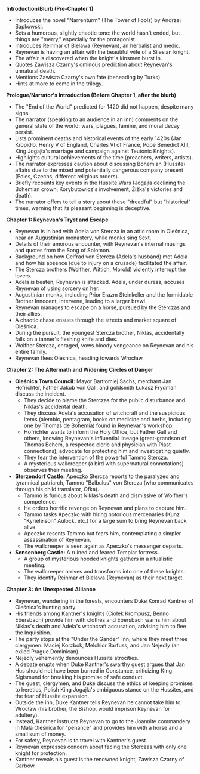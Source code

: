 **Introduction/Blurb (Pre-Chapter 1)**
*   Introduces the novel "Narrenturm" (The Tower of Fools) by Andrzej Sapkowski.
*   Sets a humorous, slightly chaotic tone: the world hasn't ended, but things are "merry," especially for the protagonist.
*   Introduces Reinmar of Bielawa (Reynevan), an herbalist and medic.
*   Reynevan is having an affair with the beautiful wife of a Silesian knight.
*   The affair is discovered when the knight's kinsmen burst in.
*   Quotes Zawisza Czarny's ominous prediction about Reynevan's unnatural death.
*   Mentions Zawisza Czarny's own fate (beheading by Turks).
*   Hints at more to come in the trilogy.

**Prologue/Narrator's Introduction (Before Chapter 1, after the blurb)**
*   The "End of the World" predicted for 1420 did not happen, despite many signs.
*   The narrator (speaking to an audience in an inn) comments on the general state of the world: wars, plagues, famine, and moral decay persist.
*   Lists prominent deaths and historical events of the early 1420s (Jan Kropidło, Henry V of England, Charles VI of France, Pope Benedict XIII, King Jogajła's marriage and campaign against Teutonic Knights).
*   Highlights cultural achievements of the time (preachers, writers, artists).
*   The narrator expresses caution about discussing Bohemian (Hussite) affairs due to the mixed and potentially dangerous company present (Poles, Czechs, different religious orders).
*   Briefly recounts key events in the Hussite Wars (Jogajła declining the Bohemian crown, Korybutowicz's involvement, Žižka's victories and death).
*   The narrator offers to tell a story about these "dreadful" but "historical" times, warning that its pleasant beginning is deceptive.

**Chapter 1: Reynevan's Tryst and Escape**
*   Reynevan is in bed with Adela von Stercza in an attic room in Oleśnica, near an Augustinian monastery, while monks sing Sext.
*   Details of their amorous encounter, with Reynevan's internal musings and quotes from the Song of Solomon.
*   Background on how Gelfrad von Stercza (Adela's husband) met Adela and how his absence (due to injury on a crusade) facilitated the affair.
*   The Stercza brothers (Wolfher, Wittich, Morold) violently interrupt the lovers.
*   Adela is beaten; Reynevan is attacked. Adela, under duress, accuses Reynevan of using sorcery on her.
*   Augustinian monks, including Prior Erazm Steinkeller and the formidable Brother Innocent, intervene, leading to a larger brawl.
*   Reynevan manages to escape on a horse, pursued by the Sterczas and their allies.
*   A chaotic chase ensues through the streets and market square of Oleśnica.
*   During the pursuit, the youngest Stercza brother, Niklas, accidentally falls on a tanner's fleshing knife and dies.
*   Wolfher Stercza, enraged, vows bloody vengeance on Reynevan and his entire family.
*   Reynevan flees Oleśnica, heading towards Wrocław.

**Chapter 2: The Aftermath and Widening Circles of Danger**
*   **Oleśnica Town Council:** Mayor Bartłomiej Sachs, merchant Jan Hofrichter, Father Jakub von Gall, and goldsmith Łukasz Frydman discuss the incident.
    *   They decide to blame the Sterczas for the public disturbance and Niklas's accidental death.
    *   They discuss Adela's accusation of witchcraft and the suspicious items (alembic, pentagram, books on medicine and herbs, including one by Thomas de Bohemia) found in Reynevan's workshop.
    *   Hofrichter wants to inform the Holy Office, but Father Gall and others, knowing Reynevan's influential lineage (great-grandson of Thomas Behem, a respected cleric and physician with Piast connections), advocate for protecting him and investigating quietly.
    *   They fear the intervention of the powerful Tammo Stercza.
    *   A mysterious wallcreeper (a bird with supernatural connotations) observes their meeting.
*   **Sterzendorf Castle:** Apeczko Stercza reports to the paralyzed and tyrannical patriarch, Tammo "Balbulus" von Stercza (who communicates through his child translator, Ofka).
    *   Tammo is furious about Niklas's death and dismissive of Wolfher's competence.
    *   He orders horrific revenge on Reynevan and plans to capture him.
    *   Tammo tasks Apeczko with hiring notorious mercenaries (Kunz "Kyrieleison" Aulock, etc.) for a large sum to bring Reynevan back alive.
    *   Apeczko resents Tammo but fears him, contemplating a simpler assassination of Reynevan.
    *   The wallcreeper is seen again as Apeczko's messenger departs.
*   **Sensenberg Castle:** A ruined and feared Templar fortress.
    *   A group of mysterious hooded knights gathers in a ritualistic meeting.
    *   The wallcreeper arrives and transforms into one of these knights.
    *   They identify Reinmar of Bielawa (Reynevan) as their next target.

**Chapter 3: An Unexpected Alliance**
*   Reynevan, wandering in the forests, encounters Duke Konrad Kantner of Oleśnica's hunting party.
*   His friends among Kantner's knights (Ciołek Krompusz, Benno Ebersbach) provide him with clothes and Ebersbach warns him about Niklas's death and Adela's witchcraft accusation, advising him to flee the Inquisition.
*   The party stops at the "Under the Gander" Inn, where they meet three clergymen: Maciej Korzbok, Melchior Barfuss, and Jan Nejedly (an exiled Prague Dominican).
*   Nejedly vehemently denounces Hussite atrocities.
*   A debate erupts when Duke Kantner's swarthy guest argues that Jan Hus should not have been burned in Constance, criticizing King Sigismund for breaking his promise of safe conduct.
*   The guest, clergymen, and Duke discuss the ethics of keeping promises to heretics, Polish King Jogajła's ambiguous stance on the Hussites, and the fear of Hussite expansion.
*   Outside the inn, Duke Kantner tells Reynevan he cannot take him to Wrocław (his brother, the Bishop, would imprison Reynevan for adultery).
*   Instead, Kantner instructs Reynevan to go to the Joannite commandery in Mała Oleśnica for "penance" and provides him with a horse and a small sum of money.
*   For safety, Reynevan is to travel with Kantner's guest.
*   Reynevan expresses concern about facing the Sterczas with only one knight for protection.
*   Kantner reveals his guest is the renowned knight, Zawisza Czarny of Garbów.
